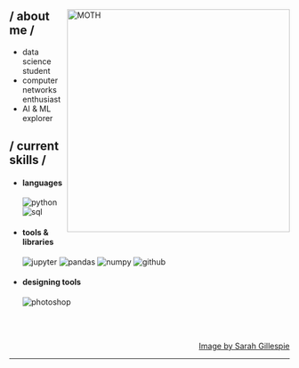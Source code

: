<div>

<img align="right" width="400" alt="MOTH" src="https://i.imgur.com/jy1W8C0.png"/>

<h2> / about me /</h2>
  
- data science student  
- computer networks enthusiast  
- AI & ML explorer
  
<h2> / current skills / </h2>
  
- <h4> languages </h4>
  <img src="https://img.shields.io/badge/Python-2E2E2E?style=for-the-badge&logo=python&logoColor=FFD43B" alt="python" />
  <img src="https://img.shields.io/badge/mysql-003B57?style=for-the-badge&logo=mysql&logoColor=white" alt="sql" />


- <h4> tools & libraries </h4>
  <img src="https://img.shields.io/badge/Jupyter-F37626?style=for-the-badge&logo=jupyter&logoColor=white" alt="jupyter" />
  <img src="https://img.shields.io/badge/Pandas-150458?style=for-the-badge&logo=pandas&logoColor=white" alt="pandas" />
  <img src="https://img.shields.io/badge/NumPy-013243?style=for-the-badge&logo=numpy&logoColor=white" alt="numpy" />
  <img src="https://img.shields.io/badge/GitHub-181717?style=for-the-badge&logo=github&logoColor=white" alt="github" />

  
- <h4> designing tools </h4>
  <img src = "https://img.shields.io/badge/adobe%20photoshop-%2331A8FF.svg?style=for-the-badge&logo=adobe%20photoshop&logoColor=white" alt = "photoshop" />
  
  </br></br>
  
<div align="right">
<a href="https://artistscollectingsociety.org/news/moth-by-sarah-gillespie/">Image by Sarah Gillespie</a>
  </div>
  </div>

------
